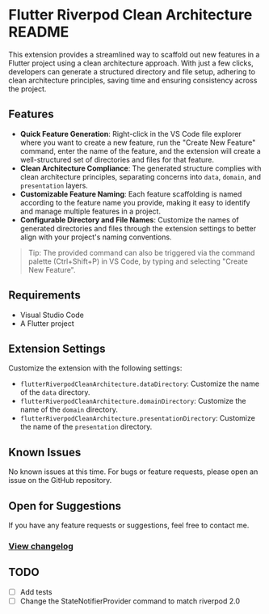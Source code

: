 # Flutter Riverpod Clean Architecture README

This extension provides a streamlined way to scaffold out new features in a Flutter project using a clean architecture approach. With just a few clicks, developers can generate a structured directory and file setup, adhering to clean architecture principles, saving time and ensuring consistency across the project.

## Features

- **Quick Feature Generation**: Right-click in the VS Code file explorer where you want to create a new feature, run the "Create New Feature" command, enter the name of the feature, and the extension will create a well-structured set of directories and files for that feature.
- **Clean Architecture Compliance**: The generated structure complies with clean architecture principles, separating concerns into `data`, `domain`, and `presentation` layers.
- **Customizable Feature Naming**: Each feature scaffolding is named according to the feature name you provide, making it easy to identify and manage multiple features in a project.
- **Configurable Directory and File Names**: Customize the names of generated directories and files through the extension settings to better align with your project's naming conventions.

> Tip: The provided command can also be triggered via the command palette (Ctrl+Shift+P) in VS Code, by typing and selecting "Create New Feature".

## Requirements

- Visual Studio Code
- A Flutter project

## Extension Settings

Customize the extension with the following settings:

* `flutterRiverpodCleanArchitecture.dataDirectory`: Customize the name of the `data` directory.
* `flutterRiverpodCleanArchitecture.domainDirectory`: Customize the name of the `domain` directory.
* `flutterRiverpodCleanArchitecture.presentationDirectory`: Customize the name of the `presentation` directory.

## Known Issues

No known issues at this time. For bugs or feature requests, please open an issue on the GitHub repository.

## Open for Suggestions
If you have any feature requests or suggestions, feel free to contact me.


### [View changelog](changelog)


## TODO
- [ ] Add tests 
- [ ] Change the StateNotifierProvider command to match riverpod 2.0